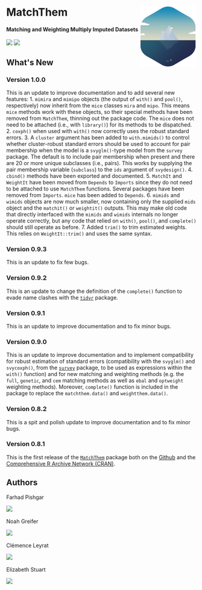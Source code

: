 # MatchThem <img src="man/figure/logo.png" align="right" width="150" />

<!-- badges: start -->
#### Matching and Weighting Multiply Imputed Datasets
<!-- badges: end -->

[![](https://img.shields.io/badge/CRAN%20version-0.9.3-success.svg?color=informational&style=for-the-badge)](https://cran.r-project.org/package=MatchThem)
[![](https://img.shields.io/badge/github%20version-1.0.0-success.svg?color=informational&style=for-the-badge)](https://github.com/FarhadPishgar/MatchThem)

## What's New

### Version 1.0.0

This is an update to improve documentation and to add several new features: 1. `mimira` and `mimipo` objects (the output of `with()` and `pool()`, respectively) now inherit from the `mice` classes `mira` and `mipo`. This means `mice` methods work with these objects, so their special methods have been removed from `MatchThem`, thinning out the package code. The `mice` does not need to be attached (i.e., with `library()`) for its methods to be dispatched. 2. `coxph()` when used with `with()` now correctly uses the robust standard errors. 3. A `cluster` argument has been added to `with.mimids()` to control whether cluster-robust standard errors should be used to account for pair membership when the model is a `svyglm()`-type model from the `survey` package. The default is to include pair membership  when present and there are 20 or more unique subclasses (i.e., pairs). This works by supplying the pair membership variable (`subclass`) to the `ids` argument of `svydesign()`. 4. `cbind()` methods have been exported and documented. 5. `MatchIt` and `WeightIt` have been moved from `Depends` to `Imports` since they do not need to be attached to use `MatchThem` functions. Several packages have been removed from `Imports`. `mice` has been added to `Depends`. 6. `mimids` and `wimids` objects are now much smaller, now containing only the supplied `mids` object and the `matchit()` or `weightit()` outputs. This may make old code that directly interfaced with the `mimids` and `wimids` internals no longer operate correctly, but any code that relied on `with()`, `pool()`, and `complete()` should still operate as before. 7. Added `trim()` to trim estimated weights. This relies on `WeightIt::trim()` and uses the same syntax. 

### Version 0.9.3

This is an update to fix few bugs.

### Version 0.9.2

This is an update to change the definition of the `complete()` function to evade name clashes with the [`tidyr`](https://cran.r-project.org/package=tidyr) package.

### Version 0.9.1

This is an update to improve documentation and to fix minor bugs.

### Version 0.9.0

This is an update to improve documentation and to implement compatibility for robust estimation of standard errors (compatibility with the `svyglm()` and `svycoxph()`, from the [`survey`](https://cran.r-project.org/package=survey) package, to be used as expressions within the `with()` function) and for new matching and weighting methods (e.g. the `full`, `genetic`, and `cem` matching methods as well as `ebal` and `optweight` weighting methods). Moreover, `complete()` function is included in the package to replace the `matchthem.data()` and `weightthem.data()`.

### Version 0.8.2

This is a spit and polish update to improve documentation and to fix minor bugs.

### Version 0.8.1

This is the first release of the [`MatchThem`](https://cran.r-project.org/package=MatchThem) package both on the [Github](https://github.com/FarhadPishgar/MatchThem) and the [Comprehensive R Archive Network (CRAN)](https://cran.r-project.org/package=MatchThem).

## Authors
Farhad Pishgar

[![](https://img.shields.io/twitter/follow/FarhadPishgar.svg?color=informational&style=for-the-badge)](https://twitter.com/FarhadPishgar)

Noah Greifer

[![](https://img.shields.io/twitter/follow/Noah_Greifer.svg?color=informational&style=for-the-badge)](https://twitter.com/Noah_Greifer)

Clémence Leyrat

[![](https://img.shields.io/twitter/follow/LeyClem.svg?color=informational&style=for-the-badge)](https://twitter.com/LeyClem)

Elizabeth Stuart

[![](https://img.shields.io/twitter/follow/Lizstuartdc.svg?color=informational&style=for-the-badge)](https://twitter.com/LizStuartdc)
